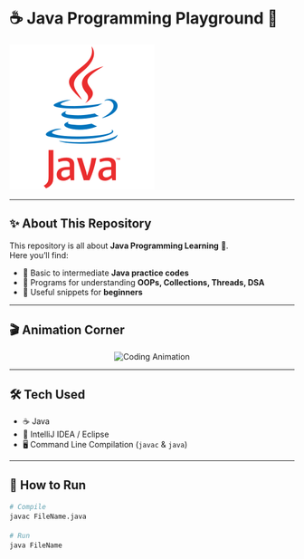 # ☕ Java Programming Playground 🚀  

![Java Animation](https://raw.githubusercontent.com/devicons/devicon/master/icons/java/java-original-wordmark.svg)

---

## ✨ About This Repository
This repository is all about **Java Programming Learning** 📘.  
Here you’ll find:
- 🔹 Basic to intermediate **Java practice codes**  
- 🔹 Programs for understanding **OOPs, Collections, Threads, DSA**  
- 🔹 Useful snippets for **beginners**  

---

## 🎬 Animation Corner  
<div align="center">
  
![Coding Animation](https://media.giphy.com/media/qgQUggAC3Pfv687qPC/giphy.gif)

</div>

---

## 🛠️ Tech Used
- ☕ Java
- 📂 IntelliJ IDEA / Eclipse
- 🖥️ Command Line Compilation (`javac` & `java`)

---

## 🚀 How to Run
```bash
# Compile
javac FileName.java

# Run
java FileName
